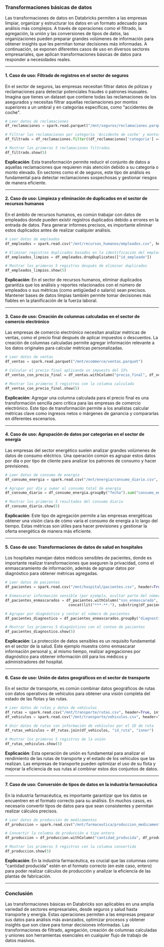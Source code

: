 ### Transformaciones básicas de datos

Las transformaciones de datos en Databricks permiten a las empresas limpiar, organizar y estructurar los datos en un formato adecuado para análisis más complejos. A través de operaciones como el filtrado, la agregación, la unión y las conversiones de tipos de datos, las organizaciones pueden preparar grandes volúmenes de información para obtener insights que les permitan tomar decisiones más informadas. A continuación, se exponen diferentes casos de uso en diversos sectores empresariales, que aplican transformaciones básicas de datos para responder a necesidades reales.

---

#### 1. Caso de uso: Filtrado de registros en el sector de seguros

En el sector de seguros, las empresas necesitan filtrar datos de pólizas y reclamaciones para detectar potenciales fraudes o patrones inusuales. Imagina que tienes un dataset que contiene todas las reclamaciones de los asegurados y necesitas filtrar aquellas reclamaciones por montos superiores a un umbral y en categorías específicas, como "accidentes de coche".

```python
# Leer datos de reclamaciones
df_reclamaciones = spark.read.parquet("/mnt/seguros/reclamaciones.parquet")

# Filtrar las reclamaciones por categoría 'Accidente de coche' y montos superiores a 20,000
df_filtrado = df_reclamaciones.filter((df_reclamaciones['categoria'] == 'Accidente de coche') & (df_reclamaciones['monto'] > 20000))

# Mostrar las primeras 5 reclamaciones filtradas
df_filtrado.show(5)
```

**Explicación**: Esta transformación permite reducir el conjunto de datos a aquellas reclamaciones que requieren más atención debido a su categoría o monto elevado. En sectores como el de seguros, este tipo de análisis es fundamental para detectar reclamaciones sospechosas y gestionar riesgos de manera eficiente.

---

#### 2. Caso de uso: Limpieza y eliminación de duplicados en el sector de recursos humanos

En el ámbito de recursos humanos, es común trabajar con datos de empleados donde pueden existir registros duplicados debido a errores en la entrada de datos. Para generar informes precisos, es importante eliminar estos duplicados antes de realizar cualquier análisis.

```python
# Leer datos de empleados
df_empleados = spark.read.csv("/mnt/recursos_humanos/empleados.csv", header=True, inferSchema=True)

# Eliminar registros duplicados basados en la identificación del empleado
df_empleados_limpios = df_empleados.dropDuplicates(["id_empleado"])

# Mostrar los primeros 5 registros después de eliminar duplicados
df_empleados_limpios.show(5)
```

**Explicación**: En el sector de recursos humanos, eliminar duplicados garantiza que los análisis y reportes relacionados con el número de empleados o sus métricas (como antigüedad o salario) sean precisos. Mantener bases de datos limpias también permite tomar decisiones más fiables en la planificación de la fuerza laboral.

---

#### 3. Caso de uso: Creación de columnas calculadas en el sector de comercio electrónico

Las empresas de comercio electrónico necesitan analizar métricas de ventas, como el precio final después de aplicar impuestos o descuentos. La creación de columnas calculadas permite agregar información relevante a los datos originales para calcular métricas personalizadas.

```python
# Leer datos de ventas
df_ventas = spark.read.parquet("/mnt/ecommerce/ventas.parquet")

# Calcular el precio final aplicando un impuesto del 15%
df_ventas_con_precio_final = df_ventas.withColumn("precio_final", df_ventas["precio"] * 1.15)

# Mostrar los primeros 5 registros con la columna calculada
df_ventas_con_precio_final.show(5)
```

**Explicación**: Agregar una columna calculada para el precio final es una transformación sencilla pero crítica para las empresas de comercio electrónico. Este tipo de transformación permite a los analistas calcular métricas clave como ingresos netos o márgenes de ganancia y compararlas en diferentes escenarios.

---

#### 4. Caso de uso: Agrupación de datos por categorías en el sector de energía

Las empresas del sector energético suelen analizar grandes volúmenes de datos de consumo eléctrico. Una operación común es agrupar estos datos por día o por tipo de cliente para analizar los patrones de consumo y hacer previsiones.

```python
# Leer datos de consumo de energía
df_consumo_energia = spark.read.csv("/mnt/energia/consumo_diario.csv", header=True, inferSchema=True)

# Agrupar por día y sumar el consumo total de energía
df_consumo_diario = df_consumo_energia.groupBy("fecha").sum("consumo_energia")

# Mostrar los primeros 5 resultados del consumo diario
df_consumo_diario.show(5)
```

**Explicación**: Este tipo de agregación permite a las empresas energéticas obtener una visión clara de cómo varía el consumo de energía a lo largo del tiempo. Estas métricas son útiles para hacer previsiones y gestionar la oferta energética de manera más eficiente.

---

#### 5. Caso de uso: Transformaciones de datos de salud en hospitales

Los hospitales manejan datos médicos sensibles de pacientes, donde es importante realizar transformaciones que aseguren la privacidad, como el enmascaramiento de información, además de agrupar datos por diagnóstico para obtener métricas agregadas.

```python
# Leer datos de pacientes
df_pacientes = spark.read.csv("/mnt/hospital/pacientes.csv", header=True, inferSchema=True)

# Enmascarar información sensible (por ejemplo, ocultar parte del número de seguro social)
df_pacientes_enmascarados = df_pacientes.withColumn("ssn_enmascarado", 
                             concat(lit("***-**-"), substring(df_pacientes["ssn"], -4, 4)))

# Agrupar por diagnóstico y contar el número de pacientes
df_pacientes_diagnostico = df_pacientes_enmascarados.groupBy("diagnostico").count()

# Mostrar los primeros 5 diagnósticos con el conteo de pacientes
df_pacientes_diagnostico.show(5)
```

**Explicación**: La protección de datos sensibles es un requisito fundamental en el sector de la salud. Este ejemplo muestra cómo enmascarar información personal y, al mismo tiempo, realizar agregaciones por diagnóstico para obtener información útil para los médicos y administradores del hospital.

---

#### 6. Caso de uso: Unión de datos geográficos en el sector de transporte

En el sector de transporte, es común combinar datos geográficos de rutas con datos operativos de vehículos para obtener una visión completa del estado de las flotas y las rutas.

```python
# Leer datos de rutas y datos de vehículos
df_rutas = spark.read.csv("/mnt/transporte/rutas.csv", header=True, inferSchema=True)
df_vehiculos = spark.read.csv("/mnt/transporte/vehiculos.csv", header=True, inferSchema=True)

# Unir datos de rutas con información de vehículos por el ID de ruta
df_rutas_vehiculos = df_rutas.join(df_vehiculos, "id_ruta", "inner")

# Mostrar los primeros 5 registros de la unión
df_rutas_vehiculos.show(5)
```

**Explicación**: Esta operación de unión es fundamental para analizar el rendimiento de las rutas de transporte y el estado de los vehículos que las realizan. Las empresas de transporte pueden optimizar el uso de su flota y mejorar la eficiencia de sus rutas al combinar estos dos conjuntos de datos.

---

#### 7. Caso de uso: Conversión de tipos de datos en la industria farmacéutica

En la industria farmacéutica, es importante garantizar que los datos se encuentren en el formato correcto para su análisis. En muchos casos, es necesario convertir tipos de datos para que sean consistentes y permitan realizar cálculos precisos.

```python
# Leer datos de producción de medicamentos
df_produccion = spark.read.csv("/mnt/farmaceutica/produccion_medicamentos.csv", header=True, inferSchema=True)

# Convertir la columna de producción a tipo entero
df_produccion = df_produccion.withColumn("cantidad_producida", df_produccion["cantidad_producida"].cast("int"))

# Mostrar los primeros 5 registros con la columna convertida
df_produccion.show(5)
```

**Explicación**: En la industria farmacéutica, es crucial que las columnas como "cantidad producida" estén en el formato correcto (en este caso, entero) para poder realizar cálculos de producción y analizar la eficiencia de las plantas de fabricación.

---

### Conclusión

Las transformaciones básicas en Databricks son aplicables en una amplia variedad de sectores empresariales, desde seguros y salud hasta transporte y energía. Estas operaciones permiten a las empresas preparar sus datos para análisis más avanzados, optimizar procesos y obtener insights que son clave para tomar decisiones informadas. Las transformaciones de filtrado, agregación, creación de columnas calculadas y uniones son herramientas esenciales en cualquier flujo de trabajo de datos masivos.
